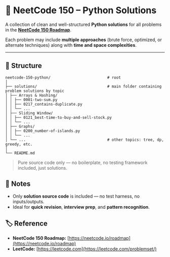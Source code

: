 # 🧠 NeetCode 150 – Python Solutions

A collection of clean and well-structured **Python solutions** for all problems in the **[NeetCode 150 Roadmap](https://neetcode.io/roadmap)**.

Each problem may include **multiple approaches** (brute force, optimized, or alternate techniques) along with **time and space complexities**.

---

## 📁 Structure

```
neetcode-150-python/                         # root
│
├── solutions/                               # main folder containing problem solutions by topic
│ ├── Arrays & Hashing/
│ │ ├── 0001-two-sum.py
│ │ ├── 0217_contains-duplicate.py
│ │ └── ...
│ ├── Sliding Window/
│ │ ├── 0121_best-time-to-buy-and-sell-stock.py
│ │ └── ...
│ ├── Graphs/
│ │ ├── 0200_number-of-islands.py
│ │ └── ...
│ └── ...                                    # other topics: tree, dp, greedy, etc.
│
└── README.md
```

> Pure source code only — no boilerplate, no testing framework included, just solutions.

## 📘 Notes

- Only **solution source code** is included — no test harness, no inputs/outputs.
- Ideal for **quick revision**, **interview prep**, and **pattern recognition**.

## 🏷️ Reference

- **NeetCode 150 Roadmap:** [https://neetcode.io/roadmap](https://neetcode.io/roadmap)
- **LeetCode:** [https://leetcode.com](https://leetcode.com/problemset/)
